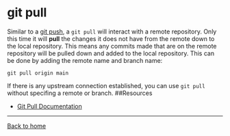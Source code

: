 # git pull
Similar to a [git push](./PUSH.md), a `git pull` will interact with a remote repository.
Only this time it will **pull** the changes it does not have from the remote down to the local repository.
This means any commits made that are on the remote repository will be pulled down and added to the local repository.
This can be done by adding the remote name and branch name:
```
git pull origin main
```
If there is any upstream connection established, you can use `git pull` without specifing a remote or branch.
##Resources
- [Git Pull Documentation](https:/git-scm.com/docs/git-pull)
---
[Back to home](../README.md)